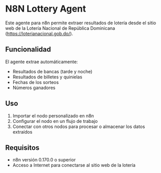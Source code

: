 # N8N Lottery Agent

Este agente para n8n permite extraer resultados de lotería desde el sitio web de la Lotería Nacional de República Dominicana (https://loterianacional.gob.do/).

## Funcionalidad

El agente extrae automáticamente:

- Resultados de bancas (tarde y noche)
- Resultados de billetes y quinielas
- Fechas de los sorteos
- Números ganadores

## Uso

1. Importar el nodo personalizado en n8n
2. Configurar el nodo en un flujo de trabajo
3. Conectar con otros nodos para procesar o almacenar los datos extraídos

## Requisitos

- n8n versión 0.170.0 o superior
- Acceso a Internet para conectarse al sitio web de la lotería